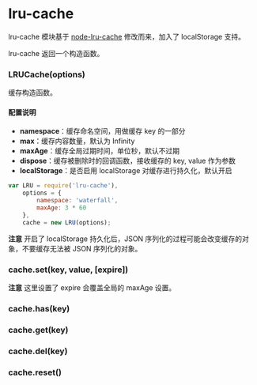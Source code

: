 lru-cache
=========

lru-cache 模块基于 [node-lru-cache](https://github.com/isaacs/node-lru-cache) 修改而来，加入了 localStorage 支持。

lru-cache 返回一个构造函数。

### LRUCache(options)

缓存构造函数。

#### 配置说明

* __namespace__：缓存命名空间，用做缓存 key 的一部分
* __max__：缓存内容数量，默认为 Infinity
* __maxAge__：缓存全局过期时间，单位秒，默认不过期
* __dispose__：缓存被删除时的回调函数，接收缓存的 key, value 作为参数
* __localStorage__：是否启用 localStorage 对缓存进行持久化，默认开启

``` javascript
var LRU = require('lru-cache'),
    options = {
        namespace: 'waterfall',
        maxAge: 3 * 60
    },
    cache = new LRU(options);
```

__注意__ 开启了 localStorage 持久化后，JSON 序列化的过程可能会改变缓存的对象，不要缓存无法被 JSON 序列化的对象。

### cache.set(key, value, [expire])

__注意__ 这里设置了 expire 会覆盖全局的 maxAge 设置。

### cache.has(key)

### cache.get(key)

### cache.del(key)

### cache.reset()